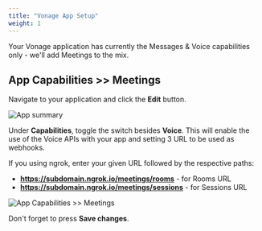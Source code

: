 ```yaml
---
title: "Vonage App Setup"
weight: 1
---
```


Your Vonage application has currently the Messages & Voice capabilities only - we'll add Meetings to the mix.

## App Capabilities >> Meetings

Navigate to your application and click the **Edit** button.

![App summary](/meetings/app.png)

Under **Capabilities**, toggle the switch besides **Voice**. This will enable the use of the Voice APIs with your app and setting 3 URL to be used as webhooks.

If you using ngrok, enter your given URL followed by the respective paths:

- **https://subdomain.ngrok.io/meetings/rooms** - for Rooms URL
- **https://subdomain.ngrok.io/meetings/sessions** - for Sessions URL

![App Capabilities >> Meetings](/meetings/app_capabilities.png)

Don't forget to press **Save changes**.